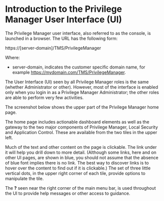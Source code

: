 [title]: # (The Privilege Manager UI)
[tags]: # (User Interface,Console,Overview)
[priority]: # (280)
# Introduction to the Privilege Manager User Interface (UI)

The Privilege Manager user interface, also referred to as the console, is launched in a browser. The URL has the following form:

https://[server-domain]/TMS/PrivilegeManager

Where:

* server-domain, indicates the customer specific domain name, for example https://mydomain.com/TMS/PrivilegeManager.

The User Interface (UI) seen by all Privilege Manager roles is the same (whether Administrator or other). However, most of the interface is enabled only when you login in as a Privilege Manager Administrator; the other roles are able to perform very few activities.

The screenshot below shows the upper part of the Privilege Manager home page.

<User-added image>

The home page includes actionable dashboard elements as well as the gateway to the two major components of Privilege Manager, Local Security and Application Control. These are available from the two tiles in the upper left.

Much of the text and other content on the page is clickable. The link under it will help you drill down to more detail. (Although some links, here and on other UI pages, are shown in blue, you should not assume that the absence of blue font implies there is no link. The best way to discover links is to hover over the content to find out if it is clickable.) The set of three little vertical dots, in the upper right corner of each tile, provide options to manipulate the tile. <!-- TODO: revisit this paragraph -->

The __?__ seen near the right corner of the main menu bar, is used throughout the UI to provide help messages or other access to guidance.